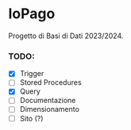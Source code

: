 # IoPago

Progetto di Basi di Dati 2023/2024.

### TODO:
- [x] Trigger
- [ ] Stored Procedures
- [x] Query
- [ ] Documentazione
- [ ] Dimensionamento
- [ ] Sito (?)
